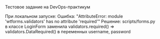 Тестовое задание на DevOps-практикум

При локальном запуске: 
  Ошибка: "AttributeError: module 'wtforms.validators' has no attribute 'required'"
  Решение: scripts/forms.py в классе LoginForm заменила validators.required() => validators.DataRequired() в переменных username, password

